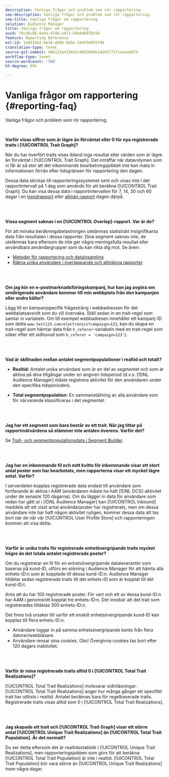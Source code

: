 ```yaml
---
description: Vanliga frågor och problem som rör rapportering.
seo-description: Vanliga frågor och problem som rör rapportering.
seo-title: Vanliga frågor om rapportering
solution: Audience Manager
title: Vanliga frågor om rapportering
uuid: 78cd6c86-8a4a-4748-ab71-b6e8d6078c94
feature: Reporting Reference
exl-id: 1e6531b2-bb39-4056-9d5e-164f50955f99
translation-type: tm+mt
source-git-commit: 48b122a4184d1c0662b9de14e92f727caa4a9d74
workflow-type: tm+mt
source-wordcount: '704'
ht-degree: 99%

---
```


# Vanliga frågor om rapportering {#reporting-faq}

Vanliga frågor och problem som rör rapportering.

<br>

<!-- 

faq_reports.xml

 -->

**Varför visas siffror som är lägre än förväntat eller 0 för nya registrerade traits i [!UICONTROL Trait Graph]?**

När du har överfört traits visas ibland inga resultat eller värden som är lägre än förväntat i [!UICONTROL Trait Graph]. Det inträffar när datavolymen som vi får är så stor att det inkommande bearbetningsjobbet inte kan mata in informationen förrän efter tidsgränsen för rapportering den dagen.

Dessa data skickas till rapporteringssystemet sent och visas inte i det rapportintervall på 1 dag som används för att beräkna [!UICONTROL Trait Graph]. Du kan visa dessa data i rapportintervallen för 7, 14, 30 och 60 dagar i en [trendrapport](../reporting/trend-reports.md#trend-report-overview) eller [allmän rapport](../reporting/general-reports.md#general-reports-overview) dagen därpå.

<br> 

**Vissa segment saknas i en [!UICONTROL Overlap]-rapport. Var är de?**

För att minska beräkningsbelastningen utelämnas statistiskt insignifikanta data från resultaten i dessa rapporter. Dina segment saknas inte, de utelämnas bara eftersom de inte ger några meningsfulla resultat eller användbara användargrupper som du kan rikta dig mot. Se även:

* [Metoder för rapportering och datainsamling](../reporting/report-sampling.md)
* [Räkna unika användare i överlappande och allmänna rapporter](../reporting/unique-user-counts.md).

<br> 

**Om jag kör en e-postmarknadsföringskampanj, hur kan jag avgöra om omdirigerade användare kommer till min webbplats från den kampanjen eller andra källor?**

Lägg till en kampanjspecifik frågesträng i webbadressen för det webbplatsavsnitt som du vill övervaka. Ställ sedan in en trait-regel som samlar in variabeln. Om till exempel webbadresen innehåller ett kampanj-ID som detta `www.test123.com/electronics?campaign=123`, kan du skapa en trait-regel som hämtar data från `h_referer`-variabeln med en trait-regel som söker efter ett sidhuvud som `h_referer = 'campaign=123'`).

<br> 

**Vad är skillnaden mellan antalet segmentpopulationer i realtid och totalt?**

* **Realtid:** Antalet unika användare som är en del av segmentet och som är aktiva på dina tillgångar under en angiven tidsperiod (d.v.s. [!DNL Audience Manager] måste registrera aktivitet för den användaren under den specifika tidsperioden).

* **Total segmentpopulation:** En sammanställning av alla användare som för närvarande klassificeras i det segmentet.

<!-- 

<p> <b>Why is data available for total fires for traits but not segments?</b> </p> 
<p>Total fires correspond to page loads. Total trait fires provide the number of times that specific trait has fired. This number will always be equal to, or greater than, your unique user count. By contrast, segments are audience profiles that represent groups of users. Segments don't correlate to page loads or views because they're tied to logic that classifies users based on rules, not individual traits. </p>

 -->

<br> 

**Jag har ett segment som bara består av ett trait. När jag tittar på rapportmätvärdena så stämmer inte antalen överens. Varför det?**

Se [Trait- och segmentpopulationsdata i Segment Builder](../features/segments/segment-builder-data.md).

<br> 

<!-- 

<p> <b>Why would there be a difference between real-time segment population and the unique values?</b> </p> 
<p>Audience Manager uses different methodologies to count traits and segments. </p> 
<p>For traits, the uniques metric represents receipt of data collection. Every time a visitor realizes a particular trait, either in real-time via the DCS, or offline via Inbound, the uniques for that trait goes up by 1. </p> 
<p>For example, a trait uniques of 2,340 over the range of seven days means that 2,340 unique visitors realized that trait over the last seven days. </p> 
<p>Segments are counted differently because their primary purpose is to help you understand your audience better. Every time Audience Manager sees a visitor in real-time who is a member of a given segment, even if that segment isn’t being newly realized or re-realized on a request, the uniques for that segment goes up by 1. </p> 
<p>For example, a segment uniques of 5,000 over the range of seven days means that Audience Manager saw 5,000 unique users in real-time data-collection events over the last seven days who were members of that segment at the time that Audience Manager saw them, regardless of whether that was a new membership or a pre-existing one. </p>

 -->

**Jag har en inkommande fil och mitt kvitto för inkommande visar ett stort antal poster som har bearbetats, men rapporterna visar ett mycket lägre antal. Varför?**

I serverdelen kopplas registrerade data endast till användare som fortfarande är aktiva i AAM (användaren måste ha haft [!DNL DCS]-aktivitet under de senaste 120 dagarna). Om du lägger in data för användare som redan har gått ut i [!DNL Audience Manager] kan [!UICONTROL Inbound] meddela att ett visst antal användarposter har registrerats, men om dessa användare inte har haft någon aktivitet nyligen, kommer dessa data att tas bort när de når vår [!UICONTROL User Profile Store] och rapporteringen kommer att visa detta.

<br> 

**Varför är unika traits för registrerade enhetövergripande traits mycket högre än det totala antalet registrerade poster?**

Om du registrerar en fil för en enhetsövergripande dataleverantör som baseras på kund-ID, utförs en sökning i Audience Manager för att hämta alla enhets-ID:n som är kopplade till dessa kund-ID:n. Audience Manager tilldelar sedan registrerade traits till det enhets-ID som är kopplat till det kund-ID:t.

Anta att du har 100 registrerade poster. För vart och ett av dessa kund-ID:n har AAM i genomsnitt kopplat tre enhets-ID:n. Det innebär att det trait som registrerades tilldelas 300 enhets-ID:n.

Det finns två orsaker till varför ett enskilt enhetsövergripande kund-ID kan kopplas till flera enhets-ID:n:

* Användare loggar in på samma enhetsövergripande konto från flera datorer/webbläsare.
* Användare rensar sina cookies. Obs! Övergivna cookies tas bort efter 120 dagars inaktivitet.

<br> 

**Varför är mina registrerade traits alltid 0 i [!UICONTROL Total Trait Realizations]?**

[!UICONTROL Total Trait Realizations] motsvarar sidinläsningar. [!UICONTROL Total Trait Realizations] anger hur många gånger ett specifikt trait har utlösts i realtid. Antalet beräknas bara för regelbaserade traits. Registrerade traits visas alltid som 0 i [!UICONTROL Total Trait Realizations].

<br> 

**Jag skapade ett trait och [!UICONTROL Trait Graph] visar ett större antal [!UICONTROL Unique Trait Realizations] än [!UICONTROL Total Trait Population]. Är det normalt?**

Du ser detta eftersom det är realtidsstatistik i [!UICONTROL Unique Trait Realizations], men rapporteringsjobben som görs för att beräkna [!UICONTROL Total Trait Population] är inte i realtid. [!UICONTROL Total Trait Population] bör vara större än [!UICONTROL Unique Trait Realizations] inom några dagar.
